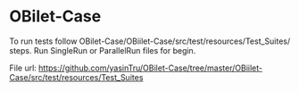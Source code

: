 # OBilet-Case

To run tests follow OBilet-Case/OBiilet-Case/src/test/resources/Test_Suites/ steps. Run SingleRun or ParallelRun files for begin.

File url: https://github.com/yasinTru/OBilet-Case/tree/master/OBiilet-Case/src/test/resources/Test_Suites
